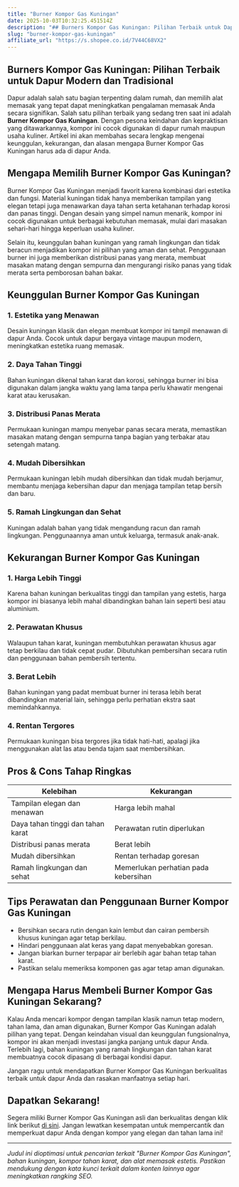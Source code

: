 ```yaml
---
title: "Burner Kompor Gas Kuningan"
date: 2025-10-03T10:32:25.451514Z
description: "## Burners Kompor Gas Kuningan: Pilihan Terbaik untuk Dapur Modern dan Tradisional..."
slug: "burner-kompor-gas-kuningan"
affiliate_url: "https://s.shopee.co.id/7V44C68VX2"
---
```

## Burners Kompor Gas Kuningan: Pilihan Terbaik untuk Dapur Modern dan Tradisional

Dapur adalah salah satu bagian terpenting dalam rumah, dan memilih alat memasak yang tepat dapat meningkatkan pengalaman memasak Anda secara signifikan. Salah satu pilihan terbaik yang sedang tren saat ini adalah **Burner Kompor Gas Kuningan**. Dengan pesona keindahan dan kepraktisan yang ditawarkannya, kompor ini cocok digunakan di dapur rumah maupun usaha kuliner. Artikel ini akan membahas secara lengkap mengenai keunggulan, kekurangan, dan alasan mengapa Burner Kompor Gas Kuningan harus ada di dapur Anda.

## Mengapa Memilih Burner Kompor Gas Kuningan?

Burner Kompor Gas Kuningan menjadi favorit karena kombinasi dari estetika dan fungsi. Material kuningan tidak hanya memberikan tampilan yang elegan tetapi juga menawarkan daya tahan serta ketahanan terhadap korosi dan panas tinggi. Dengan desain yang simpel namun menarik, kompor ini cocok digunakan untuk berbagai kebutuhan memasak, mulai dari masakan sehari-hari hingga keperluan usaha kuliner.

Selain itu, keunggulan bahan kuningan yang ramah lingkungan dan tidak beracun menjadikan kompor ini pilihan yang aman dan sehat. Penggunaan burner ini juga memberikan distribusi panas yang merata, membuat masakan matang dengan sempurna dan mengurangi risiko panas yang tidak merata serta pemborosan bahan bakar.

## Keunggulan Burner Kompor Gas Kuningan

### 1. Estetika yang Menawan
Desain kuningan klasik dan elegan membuat kompor ini tampil menawan di dapur Anda. Cocok untuk dapur bergaya vintage maupun modern, meningkatkan estetika ruang memasak.

### 2. Daya Tahan Tinggi
Bahan kuningan dikenal tahan karat dan korosi, sehingga burner ini bisa digunakan dalam jangka waktu yang lama tanpa perlu khawatir mengenai karat atau kerusakan.

### 3. Distribusi Panas Merata
Permukaan kuningan mampu menyebar panas secara merata, memastikan masakan matang dengan sempurna tanpa bagian yang terbakar atau setengah matang.

### 4. Mudah Dibersihkan
Permukaan kuningan lebih mudah dibersihkan dan tidak mudah berjamur, membantu menjaga kebersihan dapur dan menjaga tampilan tetap bersih dan baru.

### 5. Ramah Lingkungan dan Sehat
Kuningan adalah bahan yang tidak mengandung racun dan ramah lingkungan. Penggunaannya aman untuk keluarga, termasuk anak-anak.

## Kekurangan Burner Kompor Gas Kuningan

### 1. Harga Lebih Tinggi
Karena bahan kuningan berkualitas tinggi dan tampilan yang estetis, harga kompor ini biasanya lebih mahal dibandingkan bahan lain seperti besi atau aluminium.

### 2. Perawatan Khusus
Walaupun tahan karat, kuningan membutuhkan perawatan khusus agar tetap berkilau dan tidak cepat pudar. Dibutuhkan pembersihan secara rutin dan penggunaan bahan pembersih tertentu.

### 3. Berat Lebih
Bahan kuningan yang padat membuat burner ini terasa lebih berat dibandingkan material lain, sehingga perlu perhatian ekstra saat memindahkannya.

### 4. Rentan Tergores
Permukaan kuningan bisa tergores jika tidak hati-hati, apalagi jika menggunakan alat las atau benda tajam saat membersihkan.

## Pros & Cons Tahap Ringkas

| Kelebihan                         | Kekurangan                     |
|-------------------------------------|--------------------------------|
| Tampilan elegan dan menawan       | Harga lebih mahal             |
| Daya tahan tinggi dan tahan karat | Perawatan rutin diperlukan    |
| Distribusi panas merata           | Berat lebih                   |
| Mudah dibersihkan                | Rentan terhadap goresan        |
| Ramah lingkungan dan sehat       | Memerlukan perhatian pada kebersihan |

## Tips Perawatan dan Penggunaan Burner Kompor Gas Kuningan

- Bersihkan secara rutin dengan kain lembut dan cairan pembersih khusus kuningan agar tetap berkilau.
- Hindari penggunaan alat keras yang dapat menyebabkan goresan.
- Jangan biarkan burner terpapar air berlebih agar bahan tetap tahan karat.
- Pastikan selalu memeriksa komponen gas agar tetap aman digunakan.

## Mengapa Harus Membeli Burner Kompor Gas Kuningan Sekarang?

Kalau Anda mencari kompor dengan tampilan klasik namun tetap modern, tahan lama, dan aman digunakan, Burner Kompor Gas Kuningan adalah pilihan yang tepat. Dengan keindahan visual dan keunggulan fungsionalnya, kompor ini akan menjadi investasi jangka panjang untuk dapur Anda. Terlebih lagi, bahan kuningan yang ramah lingkungan dan tahan karat membuatnya cocok dipasang di berbagai kondisi dapur.

Jangan ragu untuk mendapatkan Burner Kompor Gas Kuningan berkualitas terbaik untuk dapur Anda dan rasakan manfaatnya setiap hari.

## Dapatkan Sekarang! 

Segera miliki Burner Kompor Gas Kuningan asli dan berkualitas dengan klik link berikut [di sini](https://s.shopee.co.id/7V44C68VX2). Jangan lewatkan kesempatan untuk mempercantik dan memperkuat dapur Anda dengan kompor yang elegan dan tahan lama ini!

---

*Judul ini dioptimasi untuk pencarian terkait "Burner Kompor Gas Kuningan", bahan kuningan, kompor tahan karat, dan alat memasak estetis. Pastikan mendukung dengan kata kunci terkait dalam konten lainnya agar meningkatkan rangking SEO.*
